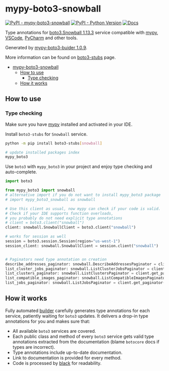 # mypy-boto3-snowball

[![PyPI - mypy-boto3-snowball](https://img.shields.io/pypi/v/mypy-boto3-snowball.svg?color=blue)](https://pypi.org/project/mypy-boto3-snowball)
[![PyPI - Python Version](https://img.shields.io/pypi/pyversions/mypy-boto3-snowball.svg?color=blue)](https://pypi.org/project/mypy-boto3-snowball)
[![Docs](https://img.shields.io/readthedocs/mypy-boto3-builder.svg?color=blue)](https://mypy-boto3-builder.readthedocs.io/)

Type annotations for
[boto3.Snowball 1.13.3](https://boto3.amazonaws.com/v1/documentation/api/1.13.3/reference/services/snowball.html#Snowball) service
compatible with [mypy](https://github.com/python/mypy), [VSCode](https://code.visualstudio.com/),
[PyCharm](https://www.jetbrains.com/pycharm/) and other tools.

Generated by [mypy-boto3-buider 1.0.9](https://github.com/vemel/mypy_boto3_builder).

More information can be found on [boto3-stubs](https://pypi.org/project/boto3-stubs/) page.

- [mypy-boto3-snowball](#mypy-boto3-snowball)
  - [How to use](#how-to-use)
    - [Type checking](#type-checking)
  - [How it works](#how-it-works)

## How to use

### Type checking

Make sure you have [mypy](https://github.com/python/mypy) installed and activated in your IDE.

Install `boto3-stubs` for `Snowball` service.

```bash
python -m pip install boto3-stubs[snowball]

# update installed packages index
mypy_boto3
```

Use `boto3` with `mypy_boto3` in your project and enjoy type checking and auto-complete.

```python
import boto3

from mypy_boto3 import snowball
# alternative import if you do not want to install mypy_boto3 package
# import mypy_boto3_snowball as snowball

# Use this client as usual, now mypy can check if your code is valid.
# Check if your IDE supports function overloads,
# you probably do not need explicit type annotations
# client = boto3.client("snowball")
client: snowball.SnowballClient = boto3.client("snowball")

# works for session as well
session = boto3.session.Session(region="us-west-1")
session_client: snowball.SnowballClient = session.client("snowball")


# Paginators need type annotation on creation
describe_addresses_paginator: snowball.DescribeAddressesPaginator = client.get_paginator("describe_addresses")
list_cluster_jobs_paginator: snowball.ListClusterJobsPaginator = client.get_paginator("list_cluster_jobs")
list_clusters_paginator: snowball.ListClustersPaginator = client.get_paginator("list_clusters")
list_compatible_images_paginator: snowball.ListCompatibleImagesPaginator = client.get_paginator("list_compatible_images")
list_jobs_paginator: snowball.ListJobsPaginator = client.get_paginator("list_jobs")
```

## How it works

Fully automated [builder](https://github.com/vemel/mypy_boto3_builder) carefully generates
type annotations for each service, patiently waiting for `boto3` updates. It delivers
a drop-in type annotations for you and makes sure that:

- All available `boto3` services are covered.
- Each public class and method of every `boto3` service gets valid type annotations
  extracted from the documentation (blame `botocore` docs if types are incorrect).
- Type annotations include up-to-date documentation.
- Link to documentation is provided for every method.
- Code is processed by [black](https://github.com/psf/black) for readability.